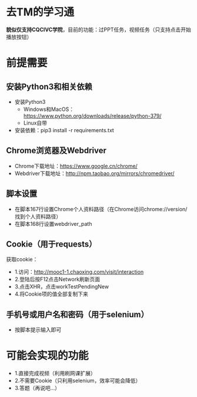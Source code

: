 # 去TM的学习通
**貌似仅支持CQCIVC学院**，目前的功能：过PPT任务，视频任务（只支持点击开始播放按钮）
# 前提需要
## 安装Python3和相关依赖
* 安装Python3
  - Windows和MacOS：https://www.python.org/downloads/release/python-379/
  - Linux自带
* 安装依赖：pip3 install -r requirements.txt
## Chrome浏览器及Webdriver
* Chrome下载地址：https://www.google.cn/chrome/
* Webdriver下载地址：http://npm.taobao.org/mirrors/chromedriver/
## 脚本设置
* 在脚本167行设置Chrome个人资料路径（在Chrome访问chrome://version/找到个人资料路径）
* 在脚本168行设置webdriver_path
## Cookie（用于requests）
获取cookie：
* 1.访问：http://mooc1-1.chaoxing.com/visit/interaction
* 2.登陆后按F12点击Network刷新页面
* 3.点击XHR，点击workTestPendingNew
* 4.将Cookie项的值全部复制下来
## 手机号或用户名和密码（用于selenium）
* 按脚本提示输入即可
# 可能会实现的功能
* 1.直接完成视频（利用刷网课扩展）
* 2.不需要Cookie（只利用selenium，效率可能会降低）
* 3.答题（再说吧...）
